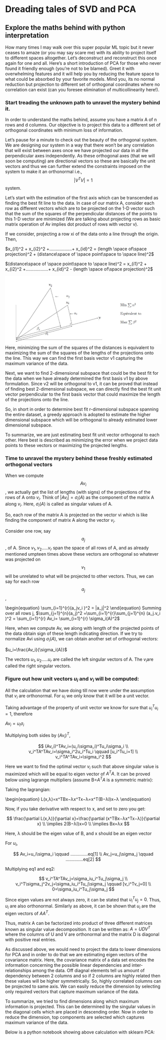 # Dreading tales of SVD and PCA
## Explore the maths behind with python interpretation
How many times I may walk over this super popular ML topic but it never ceases to amaze (or you may say scare me) with its ability to project itself to different spaces altogether. Let’s deconstruct and reconstruct this once again for one and all.
Here’s a short introduction of PCA for those who never found it friendly enough (you’re not to be blamed). Greet it with overwhelming features and it will help you by reducing the feature space to what could be absorbed by your favorite models. Mind you, its no normal reduction but projection to different set of orthogonal coordinates where no correlation can exist (can you foresee elimination of multicollinearity here!).

### Start treading the unknown path to unravel the mystery behind it.  
In order to understand the maths behind, assume you have a matrix A of n rows and d columns. Our objective is to project this data to a different set of orthogonal coordinates with minimum loss of information.

Let’s pause for a minute to check out the beauty of the orthogonal system. We are designing our system in a way that there won’t be any correlation that will exist between axes once we have projected our data in all the perpendicular axes independently.
As these orthogonal axes (that we will soon be computing) are directional vectors so these are basically the unit vectors and thus we can further extend the constraints imposed on the system to make it an orthonormal i.e., $$|V^TV|=1$$ system.

Let’s start with the estimation of the first axis which can be transcended as finding the best fit line to the data.  In case of our matrix A, consider each row as different vectors which are to be projected on the 1-D vector such that the sum of the squares of the perpendicular distances of the points to this 1-D vector are minimized (We are talking about projecting rows as basic matrix operation of Av implies dot product of rows with vector v).

If we consider, projecting a row xi of the data onto a line through the origin. Then,

$x_{i1}^2 + x_{i2}^2 +………………+ x_{id}^2 = (length \space of\space projection)^2 + (distance\space of \space point\space to \space line)^2$

$(distance\space of \space point\space to \space line)^2 = x_{i1}^2 + x_{i2}^2 +………………+ x_{id}^2  -  (length \space of\space projection)^2$

![Image](../images/pca.jpg)
Here, minimizing the sum of the squares of the distances is equivalent to maximizing
the sum of the squares of the lengths of the projections onto the line. This way we can find the first basis vector v1 capturing the maximum variance of the data.

Next, we want to find 2-dimensional subspace that could be the best fit for the data when we have already determined the first basis v1 by above formulation. Since v2 will be orthogonal to v1, it can be proved that instead of finding best 2-dimensional subspace, we can directly find the best fit unit vector perpendicular to the first basis vector that could maximize the length of the projections onto the line. 

So, in short in order to determine best fit r-dimensional subspace spanning the entire dataset, a greedy approach is adopted to estimate the higher dimensional subspace which will be orthogonal to already estimated lower dimensional subspace.

To summarize, we are just estimating best fit unit vector orthogonal to each other. Here best is described as minimizing the error when we project data points to these vectors or maximizing the projected lengths. 

### Time to unravel the mystery behind these freshly estimated orthogonal vectors

When we compute $$Av_i$$, we actually get the list of lengths (with signs) of the projections of
the rows of A onto $v_i$. Think of $|Av_i| = \sigma_i (A)$ as the component of the matrix A along
$v_i$. Here, $\sigma_i (A)$ is called as singular values of A.

So, each row of the matrix A is projected on the vector vi which is like finding the component of matrix A along the vector $v_i$.

Consider one row, say $$a_j$$, of A. Since $v_1,v_2.....v_r$ span the space of all rows of A, and as already mentioned umpteen times above these vectors are orthogonal so whatever was projected on $$v_1$$ will be unrelated to what will be projected to other vectors. Thus, we can say for each row $$a_j$$,

\begin{equation}
\sum_{i=1}^{r}(a_jv_i )^2 = |a_j|^2
\end{equation}
Summing over all rows j,
$\sum_{j=1}^{n}(a_j)^2 =\sum_{i=1}^{r}\sum_{j=1}^{n} (a_j.v_i )^2 = \sum_{i=1}^{r} Av_i= \sum_{i=1}^{r} \sigma_i(A)^2$

Here, when we compute Av, we along with length of the projected points of the data obtain sign of these length indicating direction. If we try to normalize Avi using $\sigma_i (A)$, we can obtain another set of orthogonal vectors: 

$u_i=\frac{Av_i}{\sigma_i(A)}$

The vectors $u_1,u_2.....u_r$ are called the left singular vectors of A. The $v_i$are called the right singular vectors.

### Figure out how unit vectors $u_i$  and $v_i$ will be computed:
All the calculation that we have doing till now were under the assumption that $v_i$ are orthonormal. For $u_i$ we only know that it will be a unit vector. 

Taking advantage of the property of unit vector we know for sure that $u_i^T u_i = 1$, therefore

$Av_i=u_i\sigma_i$ 

Multiplying both sides by $(Av_i)^T$,

$$
(Av_i)^TAv_i=(u_i\sigma_i)^Tu_i\sigma_i
\\
v_i^TA^TAv_i=\sigma_i^2u_i^Tu_i \qquad    [u_i^Tu_i=1]
\\
v_i^TA^TAv_i=\sigma_i^2
$$

Here we want to find the optimal vector $v_i$ such that above singular value is maximized which will be equal to eigen vector of $A^TA$. It can be proved below using lagrange multipliers (assume B=$A^TA$ is a symmetric matrix):

Taking the lagrangian:

\begin{equation}
L(x,λ)=x^TBx−λx^Tx−λ=x^T(B−λI)x−λ
\end{equation}

Now, if you take derivative with respect to x, and set to zero you get:

$$
\frac{\partial L(x,λ)}{\partial x}=\frac{\partial (x^TBx−λx^Tx−λ)}{\partial x}
\\
 \implies 2(B−λI)x=0
\\
\implies Bx=λx
$$

Here, λ should be the eigen value of B, and x should be an eigen vector

For $u_i$,

$$
Av_i=u_i\sigma_i \qquad    ..............eq[1]
\\
Av_j=u_j\sigma_j \qquad    ..............eq[2]
$$

Multiplying eq1 and eq2:

$$
v_i^TA^TAv_j=\sigma_iu_i^Tu_j\sigma_j
\\
v_i^T\sigma_j^2v_j=\sigma_iu_i^Tu_j\sigma_j  \qquad    [v_i^Tv_j=0]
\\
0=\sigma_iu_i^Tu_j\sigma_j 
$$

Since eigen values are not always zero, it can be stated that $u_i^Tu_j=0$. Thus, $u_i$ are also orthonormal. 
Similarly as above, it can be shown that $u_i$ are the eigen vectors of $AA^T$.

Thus, matrix A can be factorized into product of three different matrices known as singular value decomposition. It can be written as: $A=UDV^T$ where the columns of U and V are orthonormal and the matrix D is diagonal with positive real entries.

As discussed above, we would need to project the data to lower dimensions for PCA and in order to do that we are estimating eigen vectors of the covariance matrix. Here, the covariance matrix of a data set encodes the information concerning the possible linear dependencies and inter-relationships among the data. Off diagnal elements tell us amount of dependency between 2 columns and so if 2 columns are highly related then these values will be higher symmetrically. So, highly correlated columns can be projected to same axis. We can easily reduce the dimension by selecting only required vectors that capture maximum variance of the data.

To summarize, we tried to find dimensions along which maximum information is projected. This can be determined by the singular values in the diagonal cells which are placed in descending order. Now in order to reduce the dimension, top components are selected which captures maximum variance of the data.

Below is a python notebook showing above calculation with sklearn PCA:

<script src="https://gist.github.com/ratikapoor/203dfc425ae6b5c04847fcd06e9b273f.js"></script>
